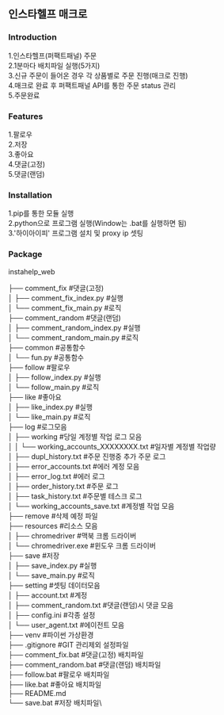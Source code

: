 ## 인스타헬프 매크로

### Introduction
1.인스타헬프(퍼팩트패널) 주문\
2.1분마다 배치파일 실행(5가지)\
3.신규 주문이 들어온 경우 각 상품별로 주문 진행(매크로 진행)\
4.매크로 완료 후 퍼팩트패널 API를 통한 주문 status 관리\
5.주문완료

### Features
1.팔로우\
2.저장\
3.좋아요\
4.댓글(고정)\
5.댓글(랜덤)

### Installation
1.pip를 통한 모듈 실행\
2.python으로 프로그램 실행(Window는 .bat를 실행하면 됨)\
3.'하이아이피' 프로그램 설치 및 proxy ip 셋팅

### Package
instahelp_web

├── comment_fix #댓글(고정)\
│   ├── comment_fix_index.py #실행\
│   └── comment_fix_main.py #로직\
├── comment_random #댓글(랜덤)\
│   ├── comment_random_index.py #실행\
│   └── comment_random_main.py #로직\
├── common #공통함수\
│   └── fun.py #공통함수\
├── follow #팔로우\
│   ├── follow_index.py #실행\
│   └── follow_main.py #로직\
├── like #좋아요\
│   ├── like_index.py #실행\
│   └── like_main.py #로직\
├── log #로그모음\
│   ├── working #당일 계정별 작업 로그 모음\
│   │   └── working_accounts_XXXXXXXX.txt #일자별 계정별 작업량\
│   ├── dupl_history.txt #주문 진행중 추가 주문 로그\
│   ├── error_accounts.txt #에러 계정 모음\
│   ├── error_log.txt #에러 로그\
│   ├── order_history.txt #주문 로그\
│   ├── task_history.txt #주문별 테스크 로그\
│   └── working_accounts_save.txt #계정별 작업 모음\
├── remove #삭제 예정 파일\
├── resources #리소스 모음\
│   ├── chromedriver #맥북 크롬 드라이버\
│   └── chromedriver.exe #윈도우 크롬 드라이버\
├── save #저장\
│   ├── save_index.py #실행\
│   └── save_main.py #로직\
├── setting #셋팅 데이터모음\
│   ├── account.txt #계정\
│   ├── comment_random.txt #댓글(랜덤)시 댓글 모음\
│   ├── config.ini #각종 설정\
│   └── user_agent.txt #에이전트 모음\
├── venv #파이썬 가상환경\
├── .gitignore #GIT 관리제외 설정파일\
├── comment_fix.bat #댓글(고정) 배치파일\
├── comment_random.bat #댓글(랜덤) 배치파일\
├── follow.bat #팔로우 배치파일\
├── like.bat #좋아요 배치파일\
├── README.md\
└── save.bat #저장 배치파일\
    
